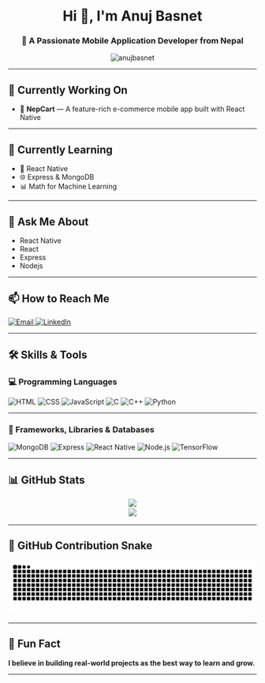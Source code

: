 <h1 align="center">Hi 👋, I'm Anuj Basnet</h1>
<h3 align="center">🚀 A Passionate Mobile Application Developer from Nepal</h3>

<p align="center">
  <img src="https://komarev.com/ghpvc/?username=anujbasnet&label=Profile%20views&color=0e75b6&style=flat" alt="anujbasnet" />
</p>

---

## 🚧 Currently Working On
- 🛒 **NepCart** — A feature-rich e-commerce mobile app built with React Native

---

## 🌱 Currently Learning
- 📱 React Native
- 🌐 Express & MongoDB  
- 📊 Math for Machine Learning  

---

## 💬 Ask Me About
- React Native  
- React  
- Express
- Nodejs 

---

## 📫 How to Reach Me

<p align="left">
  <a href="mailto:anjbas123@gmail.com" target="_blank" rel="noopener noreferrer">
    <img src="https://img.shields.io/badge/Gmail-D14836?style=for-the-badge&logo=gmail&logoColor=white" alt="Email" />
  </a>
  <a href="https://www.linkedin.com/in/anuj-basnet-544116269/" target="_blank" rel="noopener noreferrer">
    <img src="https://img.shields.io/badge/LinkedIn-0077B5?style=for-the-badge&logo=linkedin&logoColor=white" alt="LinkedIn" />
  </a>
</p>


---

## 🛠️ Skills & Tools

### 💻 Programming Languages

<p>
  <img src="https://cdn.jsdelivr.net/gh/devicons/devicon/icons/html5/html5-original.svg" width="40" alt="HTML" />
  <img src="https://cdn.jsdelivr.net/gh/devicons/devicon/icons/css3/css3-original.svg" width="40" alt="CSS" />
  <img src="https://cdn.jsdelivr.net/gh/devicons/devicon/icons/javascript/javascript-original.svg" width="40" alt="JavaScript" />
  <img src="https://cdn.jsdelivr.net/gh/devicons/devicon/icons/c/c-original.svg" width="40" alt="C" />
  <img src="https://cdn.jsdelivr.net/gh/devicons/devicon/icons/cplusplus/cplusplus-original.svg" width="40" alt="C++" />
  <img src="https://cdn.jsdelivr.net/gh/devicons/devicon/icons/python/python-original.svg" width="40" alt="Python" />
</p>

---

### 🚀 Frameworks, Libraries & Databases

<p>
  <img src="https://cdn.jsdelivr.net/gh/devicons/devicon/icons/mongodb/mongodb-original.svg" width="40" alt="MongoDB" />
  <img src="https://cdn.jsdelivr.net/gh/devicons/devicon/icons/express/express-original.svg" width="40" alt="Express" />
  <img src="https://cdn.jsdelivr.net/gh/devicons/devicon/icons/react/react-original.svg" width="40" alt="React Native" />
  <img src="https://cdn.jsdelivr.net/gh/devicons/devicon/icons/nodejs/nodejs-original.svg" width="40" alt="Node.js" />
  <img src="https://cdn.jsdelivr.net/gh/devicons/devicon/icons/tensorflow/tensorflow-original.svg" width="40" alt="TensorFlow" />
</p>

---

## 📊 GitHub Stats

<p align="center">
  <img src="https://github-readme-stats.vercel.app/api?username=anujbasnet&show_icons=true&theme=radical" />
  <br />
  <img src="https://github-readme-stats.vercel.app/api/top-langs/?username=anujbasnet&layout=compact&theme=radical" />
</p>

---

## 🐍 GitHub Contribution Snake

<p align="center">
  <picture>
    <source media="(prefers-color-scheme: dark)" srcset="https://raw.githubusercontent.com/anujbasnet/anujbasnet/output/github-contribution-grid-snake-dark.svg" />
    <img src="https://raw.githubusercontent.com/anujbasnet/anujbasnet/output/github-contribution-grid-snake.svg" alt="GitHub Contribution Snake" />
  </picture>
</p>



---

## 🎯 Fun Fact
**I believe in building real-world projects as the best way to learn and grow.**

---
